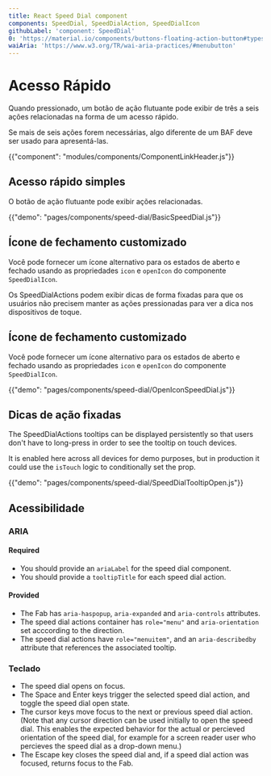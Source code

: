 ```yaml
---
title: React Speed Dial component
components: SpeedDial, SpeedDialAction, SpeedDialIcon
githubLabel: 'component: SpeedDial'
0: 'https://material.io/components/buttons-floating-action-button#types-of-transitions'
waiAria: 'https://www.w3.org/TR/wai-aria-practices/#menubutton'
---
```


# Acesso Rápido

<p class="description">Quando pressionado, um botão de ação flutuante pode exibir de três a seis ações relacionadas na forma de um acesso rápido.</p>

Se mais de seis ações forem necessárias, algo diferente de um BAF deve ser usado para apresentá-las.

{{"component": "modules/components/ComponentLinkHeader.js"}}

## Acesso rápido simples

O botão de ação flutuante pode exibir ações relacionadas.

{{"demo": "pages/components/speed-dial/BasicSpeedDial.js"}}

## Ícone de fechamento customizado

Você pode fornecer um ícone alternativo para os estados de aberto e fechado usando as propriedades `icon` e `openIcon` do componente `SpeedDialIcon`.

Os SpeedDialActions podem exibir dicas de forma fixadas para que os usuários não precisem manter as ações pressionadas para ver a dica nos dispositivos de toque.

## Ícone de fechamento customizado

Você pode fornecer um ícone alternativo para os estados de aberto e fechado usando as propriedades `icon` e `openIcon` do componente `SpeedDialIcon`.

{{"demo": "pages/components/speed-dial/OpenIconSpeedDial.js"}}

## Dicas de ação fixadas

The SpeedDialActions tooltips can be displayed persistently so that users don't have to long-press in order to see the tooltip on touch devices.

It is enabled here across all devices for demo purposes, but in production it could use the `isTouch` logic to conditionally set the prop.

{{"demo": "pages/components/speed-dial/SpeedDialTooltipOpen.js"}}

## Acessibilidade

### ARIA

#### Required

- You should provide an `ariaLabel` for the speed dial component.
- You should provide a `tooltipTitle` for each speed dial action.

#### Provided

- The Fab has `aria-haspopup`, `aria-expanded` and `aria-controls` attributes.
- The speed dial actions container has `role="menu"` and `aria-orientation` set acccording to the direction.
- The speed dial actions have `role="menuitem"`, and an `aria-describedby` attribute that references the associated tooltip.

### Teclado

- The speed dial opens on focus.
- The Space and Enter keys trigger the selected speed dial action, and toggle the speed dial open state.
- The cursor keys move focus to the next or previous speed dial action. (Note that any cursor direction can be used initially to open the speed dial. This enables the expected behavior for the actual or percieved orientation of the speed dial, for example for a screen reader user who percieves the speed dial as a drop-down menu.)
- The Escape key closes the speed dial and, if a speed dial action was focused, returns focus to the Fab.
